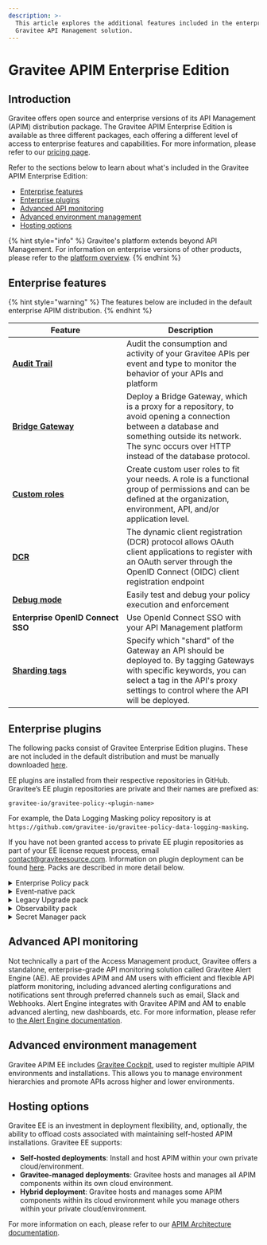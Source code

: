 ```yaml
---
description: >-
  This article explores the additional features included in the enterprise
  Gravitee API Management solution.
---
```


# Gravitee APIM Enterprise Edition

## Introduction

Gravitee offers open source and enterprise versions of its API Management (APIM) distribution package. The Gravitee APIM Enterprise Edition is available as three different packages, each offering a different level of access to enterprise features and capabilities. For more information, please refer to our [pricing page](https://www.gravitee.io/pricing).

Refer to the sections below to learn about what's included in the Gravitee APIM Enterprise Edition:

* [Enterprise features](./#enterprise-features)
* [Enterprise plugins](./#enterprise-plugins)
* [Advanced API monitoring](./#advanced-api-monitoring)
* [Advanced environment management](./#advanced-environment-management)
* [Hosting options](./#hosting-options)

{% hint style="info" %}
Gravitee's platform extends beyond API Management. For information on enterprise versions of other products, please refer to the [platform overview](https://documentation.gravitee.io/platform-overview/gravitee-essentials/gravitee-offerings-ce-vs-ee).
{% endhint %}

## Enterprise features

{% hint style="warning" %}
The features below are included in the default enterprise APIM distribution.
{% endhint %}

<table><thead><tr><th width="214">Feature</th><th>Description</th></tr></thead><tbody><tr><td><a href="../../guides/api-measurement-tracking-and-analytics/audit-trail.md"><strong>Audit Trail</strong></a></td><td>Audit the consumption and activity of your Gravitee APIs per event and type to monitor the behavior of your APIs and platform</td></tr><tr><td><a href="../../getting-started/hybrid-deployment/#bridge-gateways"><strong>Bridge Gateway</strong></a></td><td>Deploy a Bridge Gateway, which is a proxy for a repository, to avoid opening a connection between a database and something outside its network. The sync occurs over HTTP instead of the database protocol.</td></tr><tr><td><a href="../../guides/administration/user-management-and-permissions.md#roles"><strong>Custom roles</strong></a></td><td>Create custom user roles to fit your needs. A role is a functional group of permissions and can be defined at the organization, environment, API, and/or application level.</td></tr><tr><td><a href="../../guides/api-exposure-plans-applications-and-subscriptions/applications.md#dynamic-client-registration-provider"><strong>DCR</strong></a></td><td>The dynamic client registration (DCR) protocol allows OAuth client applications to register with an OAuth server through the OpenID Connect (OIDC) client registration endpoint</td></tr><tr><td><a href="../../guides/policy-studio/v2-api-policy-studio.md#debug-mode"><strong>Debug mode</strong></a></td><td>Easily test and debug your policy execution and enforcement</td></tr><tr><td><strong>Enterprise OpenID Connect SSO</strong></td><td>Use OpenId Connect SSO with your API Management platform</td></tr><tr><td><a href="../../getting-started/configuration/apim-gateway/sharding-tags.md"><strong>Sharding tags</strong></a></td><td>Specify which "shard" of the Gateway an API should be deployed to. By tagging Gateways with specific keywords, you can select a tag in the API's proxy settings to control where the API will be deployed.</td></tr></tbody></table>

## Enterprise plugins

The following packs consist of Gravitee Enterprise Edition plugins. These are not included in the default distribution and must be manually downloaded [here](https://download.gravitee.io/).&#x20;

EE plugins are installed from their respective repositories in GitHub. Gravitee’s EE plugin repositories are private and their names are prefixed as:&#x20;

`gravitee-io/gravitee-policy-<plugin-name>`

For example, the Data Logging Masking policy repository is at `https://github.com/gravitee-io/gravitee-policy-data-logging-masking`.&#x20;

If you have not been granted access to private EE plugin repositories as part of your EE license request process, email [contact@graviteesource.com](mailto:contact@graviteesource.com). Information on plugin deployment can be found [here](../plugins.md#deployment). Packs are described in more detail below.

<details>

<summary>Enterprise Policy pack</summary>

The Enterprise Policy pack includes policies that are typically necessary for enterprise-grade, production API Management deployments:

* [**Data logging masking**](../../reference/policy-reference/data-logging-masking.md)**:** If you enable logging on APIs, you can use this policy to configure rules to conceal sensitive data.
* [**Assign metrics**](../../reference/policy-reference/assign-metrics.md)**:** Push metrics in addition to the natively provided request metrics. These metrics can be used for analytics dashboards to create custom widgets, monetization invoices, and, optionally, to apply aggregations based on their value.
* [**GeoIP filtering policy**](../../reference/policy-reference/geoip-filtering.md)**:** Control access to your API by filtering IP addresses. You can allow IPs by country or distance.
* **GeoIP service:** Load GeoIP databases in memory. The GeoIP service is required to use the GeoIP filtering policy in APIM and for [Adaptive Multi-Factor Authentication in AM](https://documentation.gravitee.io/am).

</details>

<details>

<summary>Event-native pack</summary>

The Event-native pack includes capabilities that enable Gravitee to expose, secure, and govern asynchronous APIs and event brokers:

* [**v4 message API entrypoints**](../../guides/create-apis/the-api-creation-wizard/v4-api-creation-wizard.md#step-2-entrypoints)**:** Access the Gateway and/or consume various message-based backend resources via **HTTP GET**, **HTTP POST**, **Server-sent Events**, **Webhook**, and/or **WebSocket**
* [**v4 message API endpoints**](../../guides/create-apis/the-api-creation-wizard/v4-api-creation-wizard.md#introspect-messages-from-event-driven-backend-endpoints)&#x20;
  * Allow the Gateway to open up a persistent connection and/or call a backend:
    * **Kafka** broker via a Kafka client
    * **MQTT** broker running on MQTT 5.x, via an MQTT client&#x20;
    * **RabbitMQ** broker running on AMQP 0-9-1
  * Allow the Gateway to expose **Solace** resources and event APIs via your Gravitee entrypoint(s)
* **CloudEvents policy**: Transform ingoing and outgoing data using the CloudEvents spec.
* [**Message Filtering policy**](../../reference/policy-reference/message-filtering.md)**:** Filter messages streamed to clients/subscribers based on API publisher and/or client criteria.
* [**Avro to JSON policy**](../../reference/policy-reference/avro-to-json.md)**:** Transform information from Avro format to JSON format.
* **Gateway message reactor plugin:** Enable the Gravitee Gateway to intercept and introspect messages when publishing and subscribing to/from message-based systems.
* [**Confluent Schema Registry resource**](../../guides/api-configuration/resources.md#confluent-schema-registry)**:** Define Confluent Schema Registry as a resource for serialization and deserialization policies.

</details>

<details>

<summary>Legacy Upgrade pack</summary>

The Legacy Upgrade pack comprises the following plugins and capabilities to enable organizations to better migrate from and/or service legacy systems:

* [**XSLT policy**](https://app.gitbook.com/o/8qli0UVuPJ39JJdq9ebZ/s/ZOkrVhrgwaygGUoFNHRF/\~/changes/1120/reference/policy-reference/template-policy-rework-structure-35)**:** Apply an XSL transformation to an incoming XML request body, or to the response body if your backend is exposing XML content.
* [**WebService Security Authentication policy**](../../reference/policy-reference/ws-security-authentication.md)**:** Enables the client to send a SOAP envelope with WSS details, where the policy validates credentials (currently supports username and password).

</details>

<details>

<summary>Observability pack</summary>

The Observability pack includes capabilities to better implement enterprise-grade API monitoring and observability:

* [**Datadog reporter**](../../getting-started/configuration/reporters/#datadog-reporter): Push API metrics to your Datadog instance and dashboards.
* [**TCP reporter**](../../getting-started/configuration/reporters/#tcp-reporter): Report Gateway events to a TCP listening server.

</details>

<details>

<summary>Secret Manager pack</summary>

The Secret Manager pack includes generic, configurable, and autonomous clients that manage connections, retries, and credentials renewal when connecting to Secret Managers:

* **HashiCorp Vault**: Use the Key/Value engine of HC Vault to to avoid exposing plain text passwords and secrets keys.

</details>

## Advanced API monitoring

Not technically a part of the Access Management product, Gravitee offers a standalone, enterprise-grade API monitoring solution called Gravitee Alert Engine (AE). AE provides APIM and AM users with efficient and flexible API platform monitoring, including advanced alerting configurations and notifications sent through preferred channels such as email, Slack and Webhooks. Alert Engine integrates with Gravitee APIM and AM to enable advanced alerting, new dashboards, etc. For more information, please refer to [the Alert Engine documentation](https://documentation.gravitee.io/ae/overview/introduction-to-gravitee-alert-engine).

## Advanced environment management

Gravitee APIM EE includes [Gravitee Cockpit](https://documentation.gravitee.io/gravitee-cloud), used to register multiple APIM environments and installations. This allows you to manage environment hierarchies and promote APIs across higher and lower environments.

## Hosting options

Gravitee EE is an investment in deployment flexibility, and, optionally, the ability to offload costs associated with maintaining self-hosted APIM installations. Gravitee EE supports:

* **Self-hosted deployments**: Install and host APIM within your own private cloud/environment.
* **Gravitee-managed deployments**: Gravitee hosts and manages all APIM components within its own cloud environment.
* **Hybrid deployment**: Gravitee hosts and manages some APIM components within its cloud environment while you manage others within your private cloud/environment.

For more information on each, please refer to our [APIM Architecture documentation](../apim-architecture/).
